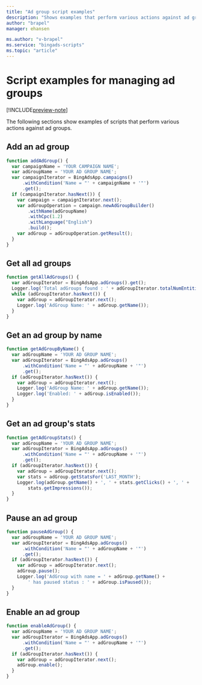 ```yaml
---
title: "Ad group script examples"
description: "Shows examples that perform various actions against ad groups."
author: "brapel"
manager: ehansen

ms.author: "v-brapel"
ms.service: "bingads-scripts"
ms.topic: "article"
---
```


# Script examples for managing ad groups

[!INCLUDE[preview-note](../includes/preview-note.md)]

The following sections show examples of scripts that perform various actions against ad groups.


## Add an ad group
```javascript
function addAdGroup() {
  var campaignName = 'YOUR CAMPAIGN NAME';
  var adGroupName = 'YOUR AD GROUP NAME';
  var campaignIterator = BingAdsApp.campaigns()
      .withCondition('Name = "' + campaignName + '"')
      .get();
  if (campaignIterator.hasNext()) {
    var campaign = campaignIterator.next();
    var adGroupOperation = campaign.newAdGroupBuilder()
        .withName(adGroupName)
        .withCpc(1.2)
        .withLanguage("English")
        .build();
    var adGroup = adGroupOperation.getResult();
  }
}
```

## Get all ad groups
```javascript
function getAllAdGroups() {
  var adGroupIterator = BingAdsApp.adGroups().get();
  Logger.log('Total adGroups found : ' + adGroupIterator.totalNumEntities());
  while (adGroupIterator.hasNext()) {
    var adGroup = adGroupIterator.next();
    Logger.log('AdGroup Name: ' + adGroup.getName());
  }
}
```

## Get an ad group by name
```javascript
function getAdGroupByName() {
  var adGroupName = 'YOUR AD GROUP NAME';
  var adGroupIterator = BingAdsApp.adGroups()
      .withCondition('Name = "' + adGroupName + '"')
      .get();
  if (adGroupIterator.hasNext()) {
    var adGroup = adGroupIterator.next();
    Logger.log('AdGroup Name: ' + adGroup.getName());
    Logger.log('Enabled: ' + adGroup.isEnabled());
  }
}
```

## Get an ad group's stats
```javascript
function getAdGroupStats() {
  var adGroupName = 'YOUR AD GROUP NAME';
  var adGroupIterator = BingAdsApp.adGroups()
      .withCondition('Name = "' + adGroupName + '"')
      .get();
  if (adGroupIterator.hasNext()) {
    var adGroup = adGroupIterator.next();
    var stats = adGroup.getStatsFor('LAST_MONTH');
    Logger.log(adGroup.getName() + ', ' + stats.getClicks() + ', ' +
        stats.getImpressions());
  }
}
```

## Pause an ad group
```javascript
function pauseAdGroup() {
  var adGroupName = 'YOUR AD GROUP NAME';
  var adGroupIterator = BingAdsApp.adGroups()
      .withCondition('Name = "' + adGroupName + '"')
      .get();
  if (adGroupIterator.hasNext()) {
    var adGroup = adGroupIterator.next();
    adGroup.pause();
    Logger.log('AdGroup with name = ' + adGroup.getName() +
        ' has paused status : ' + adGroup.isPaused());
  }
}
```

## Enable an ad group
```javascript
function enableAdGroup() {
  var adGroupName = 'YOUR AD GROUP NAME';
  var adGroupIterator = BingAdsApp.adGroups()
      .withCondition('Name = "' + adGroupName + '"')
      .get();
  if (adGroupIterator.hasNext()) {
    var adGroup = adGroupIterator.next();
    adGroup.enable();
  }
}
```
